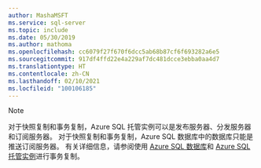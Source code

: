 ```yaml
---
author: MashaMSFT
ms.service: sql-server
ms.topic: include
ms.date: 05/30/2019
ms.author: mathoma
ms.openlocfilehash: cc6079f27f670f6dcc5ab68b87cf6f693282a6e5
ms.sourcegitcommit: 917df4ffd22e4a229af7dc481dcce3ebba0aa4d7
ms.translationtype: HT
ms.contentlocale: zh-CN
ms.lasthandoff: 02/10/2021
ms.locfileid: "100106185"
---
```

  > [!NOTE] 
  > 对于快照复制和事务复制，Azure SQL 托管实例可以是发布服务器、分发服务器和订阅服务器。 对于快照复制和事务复制，Azure SQL 数据库中的数据库只能是推送订阅服务器。 有关详细信息，请参阅使用 [Azure SQL 数据库](/azure/azure-sql/database/replication-to-sql-database)和 [Azure SQL 托管实例](/azure/azure-sql/managed-instance/replication-transactional-overview)进行事务复制。
